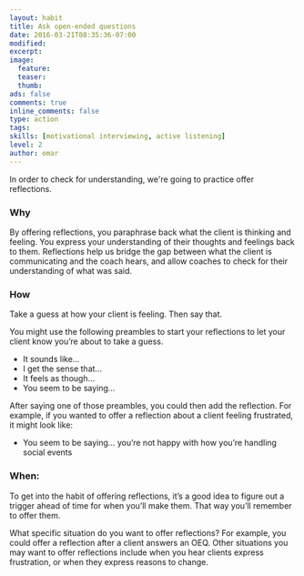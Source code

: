 ```yaml
---
layout: habit
title: Ask open-ended questions
date: 2016-03-21T08:35:36-07:00
modified:
excerpt: 
image:
  feature:
  teaser:
  thumb:
ads: false
comments: true
inline_comments: false
type: action
tags: 
skills: [motivational interviewing, active listening]
level: 2
author: omar
---
```


In order to check for understanding, we're going to practice offer reflections.

### Why
By offering reflections, you paraphrase back what the client is thinking and feeling. You express your understanding of their thoughts and feelings back to them. Reflections help us bridge the gap between what the client is communicating and the coach hears, and allow coaches to check for their understanding of what was said. 

### How
Take a guess at how your client is feeling. Then say that.

You might use the following preambles to start your reflections to let your client know you’re about to take a guess.

- It sounds like…
- I get the sense that…
- It feels as though…
- You seem to be saying…

After saying one of those preambles, you could then add the reflection. For example, if you wanted to offer a reflection about a client feeling frustrated, it might look like:

- You seem to be saying… you’re not happy with how you’re handling social events

### When:
To get into the habit of offering reflections, it’s a good idea to figure out a trigger ahead of time for when you’ll make them. That way you’ll remember to offer them.

What specific situation do you want to offer reflections? For example, you could offer a reflection after a client answers an OEQ. Other situations you may want to offer reflections include when you hear clients express frustration, or when they express reasons to change. 